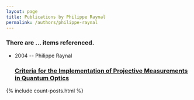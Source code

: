```yaml
---
layout: page
title: Publications by Philippe Raynal
permalink: /authors/philippe-raynal
---
```


<h3 id="number-posts">There are ... items referenced.</h3>
<ul class="post-list">
<li><span class='post-meta'>2004 -- Philippe Raynal</span><h3><a class='post-link' href="{{ site.baseurl }}/criteria-for-the-implementation-of-projective-measurements-in-quantum-optics">Criteria for the Implementation of Projective Measurements in Quantum Optics</a></h3></li>

</ul>
{% include count-posts.html %}

